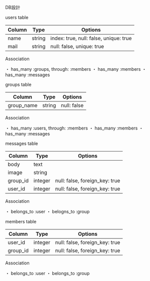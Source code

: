 DB設計


 users table

 | Column |  Type  |   Options
 |--------|--------|---------------------------------------
 | name   | string | index: true, null: false, unique: true
 | mail   | string | null: false, unique: true

 Association

  ・ has_many :groups, through: :members
  ・ has_many :members
  ・ has_many :messages



 groups table

 |    Column    |  Type  |   Options
 |--------------|--------|------------------
 | group_name   | string | null: false

 Association

  ・ has_many :users, through: :members
  ・ has_many :members
  ・ has_many :messages



 messages table

 |  Column  |   Type   |   Options
 |----------|----------|--------------
 | body     | text     |
 | image    | string   |
 | group_id | integer  | null: false, foreign_key: true
 | user_id  | integer  | null: false, foreign_key: true

 Association

  ・ belongs_to :user
  ・ belogns_to :group



 members table

 |   Column   |   Type  |   Options
 |------------|---------|---------------------------------------
 | user_id    | integer | null: false, foreign_key: true
 | group_id   | integer | null: false, foreign_key: true

 Association

  ・ belongs_to :user
  ・ belongs_to :group

